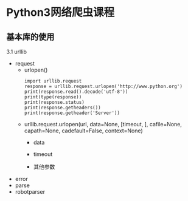 # Python3网络爬虫课程
## 基本库的使用
3.1 urllib
  + request
    - urlopen()
      ```
      import urllib.request
      response = urllib.request.urlopen('http://www.python.org')
      print(response.read().decode('utf-8'))
      print(type(response))
      print(response.status)
      print(response.getheaders())
      print(response.getheader('Server'))
      ```
    - urllib.request.urlopen(url, data=None, [timeout, ], cafile=None, capath=None, cadefault=False, context=None)
      + data
        
      + timeout
      + 其他参数
  + error
  + parse
  + robotparser
